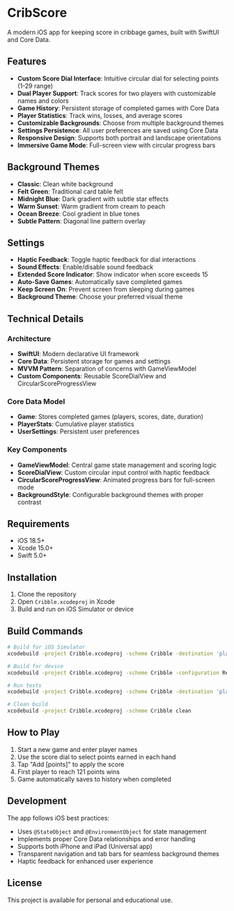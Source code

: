 # CribScore

A modern iOS app for keeping score in cribbage games, built with SwiftUI and Core Data.

## Features

- **Custom Score Dial Interface**: Intuitive circular dial for selecting points (1-29 range)
- **Dual Player Support**: Track scores for two players with customizable names and colors
- **Game History**: Persistent storage of completed games with Core Data
- **Player Statistics**: Track wins, losses, and average scores
- **Customizable Backgrounds**: Choose from multiple background themes
- **Settings Persistence**: All user preferences are saved using Core Data
- **Responsive Design**: Supports both portrait and landscape orientations
- **Immersive Game Mode**: Full-screen view with circular progress bars

## Background Themes

- **Classic**: Clean white background
- **Felt Green**: Traditional card table felt
- **Midnight Blue**: Dark gradient with subtle star effects
- **Warm Sunset**: Warm gradient from cream to peach
- **Ocean Breeze**: Cool gradient in blue tones
- **Subtle Pattern**: Diagonal line pattern overlay

## Settings

- **Haptic Feedback**: Toggle haptic feedback for dial interactions
- **Sound Effects**: Enable/disable sound feedback
- **Extended Score Indicator**: Show indicator when score exceeds 15
- **Auto-Save Games**: Automatically save completed games
- **Keep Screen On**: Prevent screen from sleeping during games
- **Background Theme**: Choose your preferred visual theme

## Technical Details

### Architecture

- **SwiftUI**: Modern declarative UI framework
- **Core Data**: Persistent storage for games and settings
- **MVVM Pattern**: Separation of concerns with GameViewModel
- **Custom Components**: Reusable ScoreDialView and CircularScoreProgressView

### Core Data Model

- **Game**: Stores completed games (players, scores, date, duration)
- **PlayerStats**: Cumulative player statistics
- **UserSettings**: Persistent user preferences

### Key Components

- **GameViewModel**: Central game state management and scoring logic
- **ScoreDialView**: Custom circular input control with haptic feedback
- **CircularScoreProgressView**: Animated progress bars for full-screen mode
- **BackgroundStyle**: Configurable background themes with proper contrast

## Requirements

- iOS 18.5+
- Xcode 15.0+
- Swift 5.0+

## Installation

1. Clone the repository
2. Open `Cribble.xcodeproj` in Xcode
3. Build and run on iOS Simulator or device

## Build Commands

```bash
# Build for iOS Simulator
xcodebuild -project Cribble.xcodeproj -scheme Cribble -destination 'platform=iOS Simulator,name=iPhone 16,OS=18.5' build

# Build for device
xcodebuild -project Cribble.xcodeproj -scheme Cribble -configuration Release build

# Run tests
xcodebuild -project Cribble.xcodeproj -scheme Cribble -destination 'platform=iOS Simulator,name=iPhone 16,OS=18.5' test

# Clean build
xcodebuild -project Cribble.xcodeproj -scheme Cribble clean
```

## How to Play

1. Start a new game and enter player names
2. Use the score dial to select points earned in each hand
3. Tap "Add [points]" to apply the score
4. First player to reach 121 points wins
5. Game automatically saves to history when completed

## Development

The app follows iOS best practices:

- Uses `@StateObject` and `@EnvironmentObject` for state management
- Implements proper Core Data relationships and error handling
- Supports both iPhone and iPad (Universal app)
- Transparent navigation and tab bars for seamless background themes
- Haptic feedback for enhanced user experience

## License

This project is available for personal and educational use.